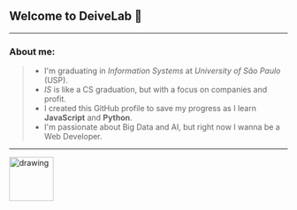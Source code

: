 ## Welcome to DeiveLab :metal:
---
### About me:
> - I'm graduating in *Information Systems* at *University of São Paulo* (USP).
> - *IS* is like a CS graduation, but with a focus on companies and profit.
> - I created this GitHub profile to save my progress as I learn **JavaScript** and **Python**.
> - I'm passionate about Big Data and AI, but right now I wanna be a Web Developer.
---
[<img src="https://seeklogo.com/images/L/linkedin-logo-F84AF05CFC-seeklogo.com.png" alt="drawing" width="80"/>](https://www.linkedin.com/in/deive-santana/)
